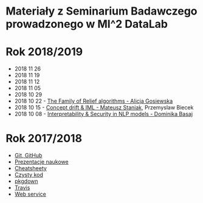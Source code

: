 # Materiały z Seminarium Badawczego prowadzonego w MI^2 DataLab


# Rok 2018/2019

* 2018 11 26
* 2018 11 19
* 2018 11 12
* 2018 11 05
* 2018 10 29
* 2018 10 22 - [The Family of Relief algorithms - Alicja Gosiewska](https://github.com/mi2-warsaw/MI2DataLab_Seminarium/blob/master/2018_10_22_RReliefF/RReliefF.pdf)
* 2018 10 15 - [Concept drift & IML - Mateusz Staniak](https://github.com/mi2-warsaw/MI2DataLab_Seminarium/blob/master/2018_10_15_Drift/Concept_drift___IML.pdf), Przemyslaw Biecek
* 2018 10 08 - [Interpretability & Security in NLP models - Dominika Basaj](https://github.com/mi2-warsaw/MI2DataLab_Seminarium/blob/master/2018_10_08_QA/seminarum_08_10.pdf)

# Rok 2017/2018

* [Git, GitHub](https://github.com/mi2-warsaw/MI2DataLab_Seminarium/tree/master/2017_10_10_git)
* [Prezentacje naukowe](https://github.com/mi2-warsaw/MI2DataLab_Seminarium/tree/master/2017_10_17_Prezentacje)
* [Cheatsheety](https://github.com/mi2-warsaw/MI2DataLab_Seminarium/tree/master/2017_11_14_Cheatsheets)
* [Czysty kod](https://github.com/mi2-warsaw/MI2DataLab_Seminarium/tree/master/2017_11_21_czysty_kod)
* [pkgdown](https://github.com/mi2-warsaw/MI2DataLab_Seminarium/tree/master/2017_11_28_pkgdown)
* [Travis](https://github.com/mi2-warsaw/MI2DataLab_Seminarium/tree/master/2017_12_19_travis)
* [Web service](https://git.applica.pl/services-doc/nlp-ws/blob/master/NLP-WS-1.0.0.md)

